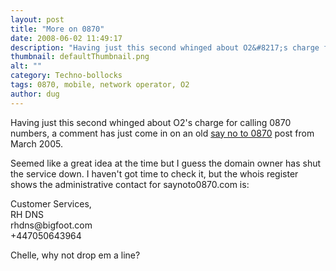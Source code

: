 ```yaml
---
layout: post
title: "More on 0870"
date: 2008-06-02 11:49:17
description: "Having just this second whinged about O2&#8217;s charge for calling 0870 numbers, a comment has just come in on an old say no to 0870 post from March 2005. Seemed like a great idea at the time but I guess&#8230;"
thumbnail: defaultThumbnail.png
alt: ""
category: Techno-bollocks
tags: 0870, mobile, network operator, O2
author: dug
---
```


<p>Having just this second whinged about <span class="caps">O2'</span>s charge for calling 0870 numbers, a comment has just come in on an old <a title="Say no to 0870 (A Donkey on the Edge)" href="http://www.donkeyontheedge.com/le_enraged_mutton/say_no_to_0870.html">say no to 0870</a> post from March 2005.</p>

<p>Seemed like a great idea at the time but I guess the domain owner has shut the service down. I haven't got time to check it, but the whois register shows the administrative contact for saynoto0870.com is: </p>

<p>Customer Services, <br />
RH <span class="caps">DNS</span><br />
rhdns@bigfoot.com<br />
+447050643964</p>

<p>Chelle, why not drop em a line?</p>
